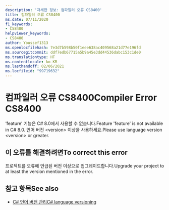 ```yaml
---
description: '자세한 정보: 컴파일러 오류 CS8400'
title: 컴파일러 오류 CS8400
ms.date: 07/11/2020
f1_keywords:
- CS8400
helpviewer_keywords:
- CS8400
author: Youssef1313
ms.openlocfilehash: 7e3d7b598b50f1eee638ac409568a21d77e196fd
ms.sourcegitcommit: ddf7edb67715a5b9a45e3dd44536dabc153c1de0
ms.translationtype: HT
ms.contentlocale: ko-KR
ms.lasthandoff: 02/06/2021
ms.locfileid: "99719632"
---
```

# <a name="compiler-error-cs8400"></a><span data-ttu-id="4eccd-103">컴파일러 오류 CS8400</span><span class="sxs-lookup"><span data-stu-id="4eccd-103">Compiler Error CS8400</span></span>

<span data-ttu-id="4eccd-104">‘feature’ 기능은 C# 8.0에서 사용할 수 없습니다.</span><span class="sxs-lookup"><span data-stu-id="4eccd-104">Feature 'feature' is not available in C# 8.0.</span></span> <span data-ttu-id="4eccd-105">언어 버전 \<version> 이상을 사용하세요.</span><span class="sxs-lookup"><span data-stu-id="4eccd-105">Please use language version \<version> or greater.</span></span>

## <a name="to-correct-this-error"></a><span data-ttu-id="4eccd-106">이 오류를 해결하려면</span><span class="sxs-lookup"><span data-stu-id="4eccd-106">To correct this error</span></span>

<span data-ttu-id="4eccd-107">프로젝트를 오류에 언급된 버전 이상으로 업그레이드합니다.</span><span class="sxs-lookup"><span data-stu-id="4eccd-107">Upgrade your project to at least the version mentioned in the error.</span></span>

## <a name="see-also"></a><span data-ttu-id="4eccd-108">참고 항목</span><span class="sxs-lookup"><span data-stu-id="4eccd-108">See also</span></span>

- [<span data-ttu-id="4eccd-109">C# 언어 버전 관리</span><span class="sxs-lookup"><span data-stu-id="4eccd-109">C# language versioning</span></span>](../configure-language-version.md)
